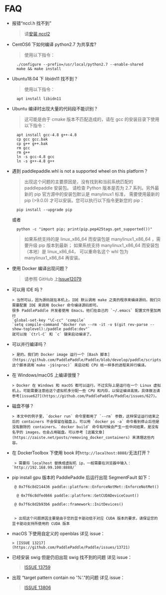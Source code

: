 <a name="FAQ"></a>
# **FAQ**

- 报错“nccl.h 找不到”

    > 请[安装 nccl2](https://developer.nvidia.com/nccl/nccl-download)

- CentOS6 下如何编译 python2.7 为共享库?

    > 使用以下指令：

        ./configure --prefix=/usr/local/python2.7 --enable-shared
        make && make install

<!--TODO please add more F&Q parts here-->

- Ubuntu18.04 下 libidn11 找不到？

    > 使用以下指令：

        apt install libidn11

- Ubuntu 编译时出现大量的代码段不能识别？

    > 这可能是由于 cmake 版本不匹配造成的，请在 gcc 的安装目录下使用以下指令：

        apt install gcc-4.8 g++-4.8
        cp gcc gcc.bak
        cp g++ g++.bak
        rm gcc
        rm g++
        ln -s gcc-4.8 gcc
        ln -s g++-4.8 g++

- 遇到 paddlepaddle.whl is not a supported wheel on this platform？

    > 出现这个问题的主要原因是，没有找到和当前系统匹配的 paddlepaddle 安装包。 请检查 Python 版本是否为 2.7 系列。另外最新的 pip 官方源中的安装包默认是 manylinux1 标准， 需要使用最新的 pip (>9.0.0) 才可以安装。您可以执行以下指令更新您的 pip：

        pip install --upgrade pip
    或者

        python -c "import pip; print(pip.pep425tags.get_supported())"

    > 如果系统支持的是 linux_x86_64 而安装包是 manylinux1_x86_64 ，需要升级 pip 版本到最新； 如果系统支持 manylinux1_x86_64 而安装包     （本地）是 linux_x86_64， 可以重命名这个 whl 包为 manylinux1_x86_64 再安装。

- 使用 Docker 编译出现问题？

    > 请参照 GitHub 上[Issue12079](https://github.com/PaddlePaddle/Paddle/issues/12079)

- 可以用 IDE 吗？

      > 当然可以，因为源码就在本机上。IDE 默认调用 make 之类的程序来编译源码，我们只需要配置 IDE 来调用 Docker 命令编译源码即可。
      很多 PaddlePaddle 开发者使用 Emacs。他们在自己的 `~/.emacs` 配置文件里加两行
      `global-set-key "\C-cc" 'compile`
      `setq compile-command "docker run --rm -it -v $(git rev-parse --show-toplevel):/paddle paddle:dev"`
      就可以按 `Ctrl-C` 和 `c` 键来启动编译了。

- 可以并行编译吗？

      > 是的。我们的 Docker image 运行一个 [Bash 脚本](https://github.com/PaddlePaddle/Paddle/blob/develop/paddle/scripts/paddle_build.sh)。这个脚本调用`make -j$(nproc)` 来启动和 CPU 核一样多的进程来并行编译。

- 在 Windows/macOS 上编译很慢？

      > Docker 在 Windows 和 macOS 都可以运行。不过实际上是运行在一个 Linux 虚拟机上。可能需要注意给这个虚拟机多分配一些 CPU 和内存，以保证编译高效。具体做法请参考[issue627](https://github.com/PaddlePaddle/Paddle/issues/627)。

- 磁盘不够？

      > 本文中的例子里，`docker run` 命令里都用了 `--rm` 参数，这样保证运行结束之后的 containers 不会保留在磁盘上。可以用 `docker ps -a` 命令看到停止后但是没有删除的 containers。`docker build` 命令有时候会产生一些中间结果，是没有名字的 images，也会占用磁盘。可以参考 [这篇文章](https://zaiste.net/posts/removing_docker_containers) 来清理这些内容。

- 在 DockerToolbox 下使用 book 时`http://localhost:8888/`无法打开？

       > 需要将 localhost 替换成虚拟机 ip，一般需要在浏览器中输入：`http://192.168.99.100:8888/`

- pip install gpu 版本的 PaddlePaddle 后运行出现 SegmentFault 如下：

       @ 0x7f6c8d214436 paddle::platform::EnforceNotMet::EnforceNotMet()

        @ 0x7f6c8dfed666 paddle::platform::GetCUDADeviceCount()

       @ 0x7f6c8d2b93b6 paddle::framework::InitDevices()


       > 出现这个问题原因主要是由于您的显卡驱动低于对应 CUDA 版本的要求，请保证您的显卡驱动支持所使用的 CUDA 版本

<a name="OPENBLAS"></a>

- macOS 下使用自定义的 openblas 详见 issue：

      > [ISSUE 13217](https://github.com/PaddlePaddle/Paddle/issues/13721)

- 已经安装 swig 但是仍旧出现 swig 找不到的问题 详见 issue：

    >  [ISSUE 13759](https://github.com/PaddlePaddle/Paddle/issues/13759)

- 出现 “target pattern contain no '%'.”的问题 详见 issue：

    > [ISSUE 13806](https://github.com/PaddlePaddle/Paddle/issues/13806)
